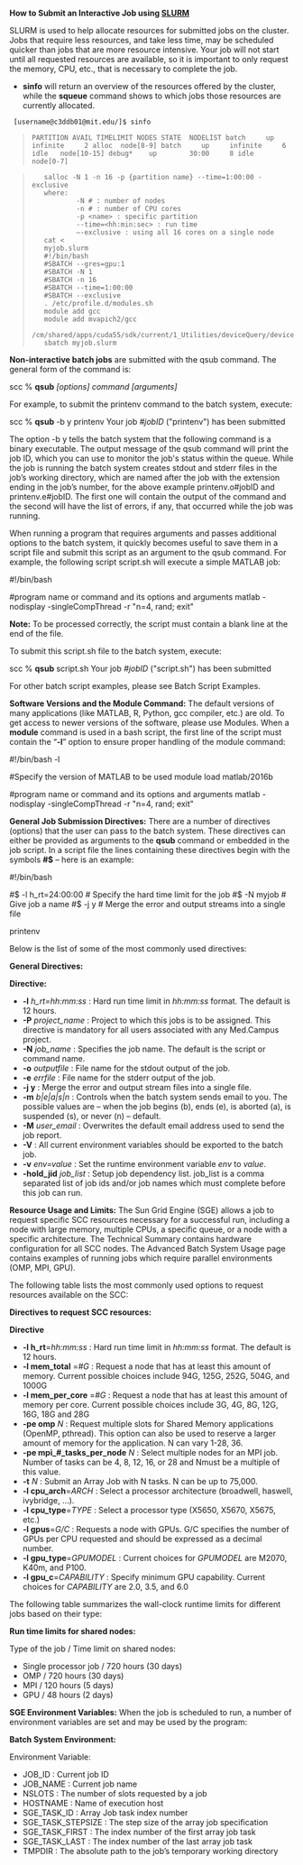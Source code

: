 **How to Submit an Interactive Job using [SLURM](https://github.com/mghpcc-projects/rc_howtos/blob/master/general/SlurmSummary.pdf)**

SLURM is used to help allocate resources for submitted jobs on the cluster. Jobs that require less resources, and take less time, may be scheduled quicker than jobs that are more resource intensive. Your job will not start until all requested resources are available, so it is important to only request the memory, CPU, etc., that is necessary to complete the job. 
* **sinfo** will return an overview of the resources offered by the cluster, while the **squeue** command shows to which jobs those resources are currently allocated.

` [username@c3ddb01@mit.edu/]$ sinfo`

> `PARTITION AVAIL TIMELIMIT NODES STATE  NODELIST
> batch     up     infinite     2 alloc  node[8-9]
> batch     up     infinite     6 idle   node[10-15]
> debug*    up        30:00     8 idle   node[0-7]`


 

>        salloc -N 1 -n 16 -p {partition name} --time=1:00:00 -exclusive
>        where:
>                -N # : number of nodes
>                -n # : number of CPU cores
>                -p <name> : specific partition
>                --time=<hh:min:sec> : run time
>                —-exclusive : using all 16 cores on a single node
>        cat <
>        myjob.slurm
>        #!/bin/bash
>        #SBATCH --gres=gpu:1
>        #SBATCH -N 1
>        #SBATCH -n 16
>        #SBATCH --time=1:00:00
>        #SBATCH --exclusive
>        . /etc/profile.d/modules.sh
>        module add gcc
>        module add mvapich2/gcc
>        /cm/shared/apps/cuda55/sdk/current/1_Utilities/deviceQuery/deviceQuery
>        sbatch myjob.slurm

**Non-interactive batch jobs** are submitted with the qsub command. The general form of the command is:

scc % **qsub** _[options] command [arguments]_

For example, to submit the printenv command to the batch system, execute:

scc % **qsub** -b y printenv
Your job _#jobID_ ("printenv") has been submitted

The option -b y tells the batch system that the following command is a binary executable. The output message of the qsub command will print the job ID, which you can use to monitor the job's status within the queue. While the job is running the batch system creates stdout and stderr files in the job’s working directory, which are named after the job with the extension ending in the job’s number, for the above example printenv.o#jobID and printenv.e#jobID. The first one will contain the output of the command and the second will have the list of errors, if any, that occurred while the job was running.

When running a program that requires arguments and passes additional options to the batch system, it quickly becomes useful to save them in a script file and submit this script as an argument to the qsub command. For example, the following script script.sh will execute a simple MATLAB job:

#!/bin/bash
 
#program name or command and its options and arguments
matlab -nodisplay -singleCompThread -r "n=4, rand; exit"

**Note:** To be processed correctly, the script must contain a blank line at the end of the file.

To submit this script.sh file to the batch system, execute:

scc % **qsub** script.sh
Your job _#jobID_ ("script.sh") has been submitted

For other batch script examples, please see Batch Script Examples.

**Software Versions and the Module Command:**
The default versions of many applications (like MATLAB, R, Python, gcc compiler, etc.) are old. To get access to newer versions of the software, please use Modules. When a **module** command is used in a bash script, the first line of the script must contain the “**-l**” option to ensure proper handling of the module command:

#!/bin/bash -l
 
#Specify the version of MATLAB to be used
module load matlab/2016b
 
#program name or command and its options and arguments
matlab -nodisplay -singleCompThread -r "n=4, rand; exit"

**General Job Submission Directives:**
There are a number of directives (options) that the user can pass to the batch system. These directives can either be provided as arguments to the **qsub** command or embedded in the job script. In a script file the lines containing these directives begin with the symbols **#$** – here is an example:

#!/bin/bash
 
#$ -l h_rt=24:00:00   # Specify the hard time limit for the job
#$ -N myjob           # Give job a name
#$ -j y               # Merge the error and output streams into a single file
 
printenv


Below is the list of some of the most commonly used directives:

**General Directives:**

**Directive:**

* **-l** _h_rt=hh:mm:ss_ : Hard run time limit in _hh:mm:ss_ format. The default is 12 hours.
* **-P** _project_name_ : Project to which this jobs is to be assigned. This directive is mandatory for all users associated with any Med.Campus project.
* **-N** _job_name_ : Specifies the job name. The default is the script or command name.
* **-o** _outputfile_ : File name for the stdout output of the job.
* **-e** _errfile_ : File name for the stderr output of the job.
* **-j y** : Merge the error and output stream files into a single file.
* **-m** _b|e|a|s|n_ : Controls when the batch system sends email to you. The possible values are – when the job begins (b), ends (e), is aborted (a), is suspended (s), or never (n) – default.
* **-M** _user_email_ : Overwrites the default email address used to send the job report.
* **-V** : All current environment variables should be exported to the batch job.
* **-v** _env=value_ : Set the runtime environment variable _env_ to _value_.
* **-hold_jid** _job_list_ : Setup job dependency list. job_list is a comma separated list of job ids and/or job names which must complete before this job can run. 

**Resource Usage and Limits:**
The Sun Grid Engine (SGE) allows a job to request specific SCC resources necessary for a successful run, including a node with large memory, multiple CPUs, a specific queue, or a node with a specific architecture. The Technical Summary contains hardware configuration for all SCC nodes. The Advanced Batch System Usage page contains examples of running jobs which require parallel environments (OMP, MPI, GPU).

The following table lists the most commonly used options to request resources available on the SCC:

**Directives to request SCC resources:**

**Directive**
* **-l h_rt**=_hh:mm:ss_ : Hard run time limit in _hh:mm:ss_ format. The default is 12 hours.
* **-l mem_total** =_#G_ : Request a node that has at least this amount of memory. Current possible choices include 94G, 125G, 252G, 504G, and 1000G
* **-l mem_per_core** =_#G_ : Request a node that has at least this amount of memory per core. Current possible choices include 3G, 4G, 8G, 12G, 16G, 18G and 28G
* **-pe omp** _N_ : Request multiple slots for Shared Memory applications (OpenMP, pthread). This option can also be used to reserve a larger amount of memory for the application. N can vary 1-28, 36.
* **-pe mpi_#_tasks_per_node** _N_ : Select multiple nodes for an MPI job. Number of tasks can be 4, 8, 12, 16, or 28 and Nmust be a multiple of this value. 
* **-t** _N_ : Submit an Array Job with N tasks. N can be up to 75,000. 
* **-l cpu_arch**=_ARCH_ : Select a processor architecture (broadwell, haswell, ivybridge, …). 
* **-l cpu_type**=_TYPE_ : Select a processor type (X5650, X5670, X5675, etc.) 
* **-l gpus**=_G/C_ : Requests a node with GPUs. G/C specifies the number of GPUs per CPU requested and should be expressed as a decimal number. 
* **-l gpu_type**=_GPUMODEL_ : Current choices for _GPUMODEL_ are M2070, K40m, and P100.
* **-l gpu_c**=_CAPABILITY_ : Specify minimum GPU capability. Current choices for _CAPABILITY_ are 2.0, 3.5, and 6.0


The following table summarizes the wall-clock runtime limits for different jobs based on their type:

**Run time limits for shared nodes:**

Type of the job / Time limit on shared nodes: 

* Single processor job / 720 hours (30 days)
* OMP / 720 hours (30 days)
* MPI / 120 hours (5 days)
* GPU / 48 hours (2 days)

**SGE Environment Variables:**
When the job is scheduled to run, a number of environment variables are set and may be used by the program:

**Batch System Environment:**

Environment Variable:
* JOB_ID : Current job ID
* JOB_NAME : Current job name
* NSLOTS : The number of slots requested by a job
* HOSTNAME : Name of execution host
* SGE_TASK_ID : Array Job task index number
* SGE_TASK_STEPSIZE : The step size of the array job specification
* SGE_TASK_FIRST : The index number of the first array job task
* SGE_TASK_LAST : The index number of the last array job task
* TMPDIR : The absolute path to the job’s temporary working directory
